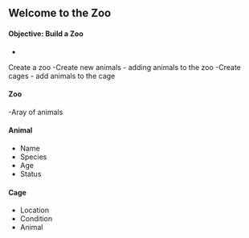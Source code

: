 ## Welcome to the Zoo

#### Objective: Build a Zoo
-
Create a zoo
-Create new animals - adding animals to the zoo
-Create cages - add animals to the cage

#### Zoo

-Aray of animals

#### Animal

- Name
- Species
- Age
- Status

#### Cage

- Location
- Condition
- Animal




